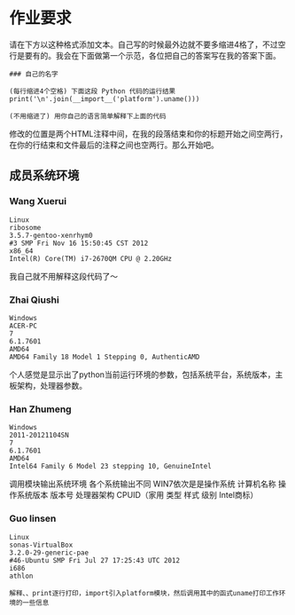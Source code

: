 # 作业要求

请在下方以这种格式添加文本。自己写的时候最外边就不要多缩进4格了，不过空行是要有的。我会在下面做第一个示范，各位把自己的答案写在我的答案下面。

    ### 自己的名字

    (每行缩进4个空格) 下面这段 Python 代码的运行结果
    print('\n'.join(__import__('platform').uname()))

    (不用缩进了) 用你自己的语言简单解释下上面的代码

修改的位置是两个HTML注释中间，在我的段落结束和你的标题开始之间空两行，在你的行结束和文件最后的注释之间也空两行。那么开始吧。


## 成员系统环境

<!-- 从这里开始添加你的答案 -->

### Wang Xuerui

    Linux
    ribosome
    3.5.7-gentoo-xenrhym0
    #3 SMP Fri Nov 16 15:50:45 CST 2012
    x86_64
    Intel(R) Core(TM) i7-2670QM CPU @ 2.20GHz

我自己就不用解释这段代码了～


### Zhai Qiushi

    Windows
    ACER-PC
    7
    6.1.7601
    AMD64
    AMD64 Family 18 Model 1 Stepping 0, AuthenticAMD
个人感觉是显示出了python当前运行环境的参数，包括系统平台，系统版本，主板架构，处理器参数。


### Han Zhumeng

	Windows
	2011-20121104SN
	7
	6.1.7601
	AMD64
	Intel64 Family 6 Model 23 stepping 10, GenuineIntel
	
调用模块输出系统环境 各个系统输出不同
WIN7依次是是操作系统 计算机名称 操作系统版本 版本号 处理器架构 CPUID（家用 类型 样式 级别 Intel商标）


### Guo linsen
    Linux
    sonas-VirtualBox
    3.2.0-29-generic-pae
    #46-Ubuntu SMP Fri Jul 27 17:25:43 UTC 2012
    i686
    athlon
    
    解释、、print逐行打印，import引入platform模块，然后调用其中的函式uname打印工作环境的一些信息


<!-- vim:set ai et ts=4 sw=4 sts=4 ff=unix fenc=utf-8 syn=markdown: -->
